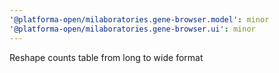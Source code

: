 ```yaml
---
'@platforma-open/milaboratories.gene-browser.model': minor
'@platforma-open/milaboratories.gene-browser.ui': minor
---
```


Reshape counts table from long to wide format
